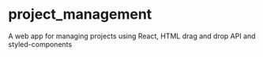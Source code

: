# project_management
A web app for managing projects using React, HTML drag and drop API and styled-components

